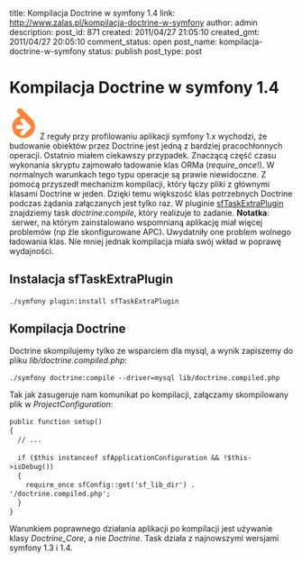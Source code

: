 title: Kompilacja Doctrine w symfony 1.4
link: http://www.zalas.pl/kompilacja-doctrine-w-symfony
author: admin
description: 
post_id: 871
created: 2011/04/27 21:05:10
created_gmt: 2011/04/27 20:05:10
comment_status: open
post_name: kompilacja-doctrine-w-symfony
status: publish
post_type: post

<!--Z reguły przy profilowaniu aplikacji symfony 1.x wychodzi, że budowanie obiektów przez Doctrine jest jedną z bardziej pracochłonnych operacji. Ostatnio miałem ciekawszy przypadek. Znaczącą część czasu wykonania skryptu zajmowało ładowanie klas ORMa (require_once!). W normalnych warunkach tego typu operacje są prawie niewidoczne.-->

# Kompilacja Doctrine w symfony 1.4

![](/uploads/wp/2011/04/doctrine.png) Z reguły przy profilowaniu aplikacji symfony 1.x wychodzi, że budowanie obiektów przez Doctrine jest jedną z bardziej pracochłonnych operacji. Ostatnio miałem ciekawszy przypadek. Znaczącą część czasu wykonania skryptu zajmowało ładowanie klas ORMa (_require_once_!). W normalnych warunkach tego typu operacje są prawie niewidoczne. Z pomocą przyszedł mechanizm kompilacji, który łączy pliki z głównymi klasami Doctrine w jeden. Dzięki temu większość klas potrzebnych Doctrine podczas żądania załączanych jest tylko raz. W pluginie [sfTaskExtraPlugin](http://www.symfony-project.org/plugins/sfTaskExtraPlugin) znajdziemy task _doctrine:compile_, który realizuje to zadanie. **Notatka**:  serwer, na którym zainstalowano wspomnianą aplikację miał więcej problemów (np źle skonfigurowane APC). Uwydatniły one problem wolnego ładowania klas. Nie mniej jednak kompilacja miała swój wkład w poprawę wydajności. 

## Instalacja sfTaskExtraPlugin
    
    
    ./symfony plugin:install sfTaskExtraPlugin

## Kompilacja Doctrine

Doctrine skompilujemy tylko ze wsparciem dla mysql, a wynik zapiszemy do pliku _lib/doctrine.compiled.php_: 
    
    
    ./symfony doctrine:compile --driver=mysql lib/doctrine.compiled.php

Tak jak zasugeruje nam komunikat po kompilacji, załączamy skompilowany plik w _ProjectConfiguration_: 
    
    
    public function setup()
    {
      // ...
    
      if ($this instanceof sfApplicationConfiguration && !$this->isDebug())
      {
        require_once sfConfig::get('sf_lib_dir') . '/doctrine.compiled.php';
      }
    }

Warunkiem poprawnego działania aplikacji po kompilacji jest używanie klasy _Doctrine_Core_, a nie _Doctrine_. Task działa z najnowszymi wersjami symfony 1.3 i 1.4.
